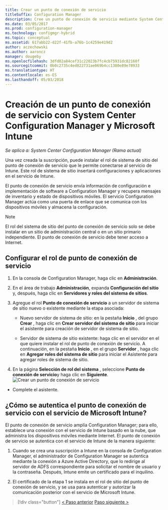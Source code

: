 ```yaml
---
title: Crear un punto de conexión de servicio
titleSuffix: Configuration Manager
description: Cree un punto de conexión de servicio mediante System Center Configuration Manager.
ms.date: 03/05/2017
ms.prod: configuration-manager
ms.technology: configmgr-hybrid
ms.topic: conceptual
ms.assetid: 617abb22-d22f-41fb-a76b-1c4259e419d2
author: aczechowski
ms.author: aaroncz
manager: dougeby
ms.openlocfilehash: 3dfd02a84cef31c22023b7fc4cb75931dc82160f
ms.sourcegitcommit: 0b0c2735c4ed822731ae069b4cc1380e89e78933
ms.translationtype: HT
ms.contentlocale: es-ES
ms.lasthandoff: 05/03/2018
---
```

# <a name="create-a-service-connection-point-with-system-center-configuration-manager-and-microsoft-intune"></a>Creación de un punto de conexión de servicio con System Center Configuration Manager y Microsoft Intune

*Se aplica a: System Center Configuration Manager (Rama actual)*

Una vez creada la suscripción, puede instalar el rol de sistema de sitio del punto de conexión de servicio que le permite conectarse al servicio de Intune. Este rol de sistema de sitio insertará configuraciones y aplicaciones en el servicio de Intune.

 El punto de conexión de servicio envía información de configuración e implementación de software a Configuration Manager y recupera mensajes de inventario y estado de dispositivos móviles. El servicio Configuration Manager actúa como una puerta de enlace que se comunica con los dispositivos móviles y almacena la configuración.

> [!NOTE]
>  El rol del sistema de sitio del punto de conexión de servicio solo se debe instalar en un sitio de administración central o en un sitio primario independiente. El punto de conexión de servicio debe tener acceso a Internet.


## <a name="configure-the-service-connection-point-role"></a>Configurar el rol de punto de conexión de servicio

1.  En la consola de Configuration Manager, haga clic en **Administración**.

2.  En el área de trabajo **Administración**, expanda **Configuración del sitio** y, después, haga clic en **Servidores y roles del sistema de sitios**.

3.  Agregue el rol **Punto de conexión de servicio** a un servidor de sistema de sitio nuevo o existente mediante la etapa asociada:

    -   Nuevo servidor de sistema de sitio: en la pestaña **Inicio** , del grupo **Crear** , haga clic en **Crear servidor del sistema de sitio** para iniciar el asistente para creación de servidor de sistema de sitio.

    -   Servidor de sistema de sitio existente: haga clic en el servidor en el que quiere instalar el rol de punto de conexión de servicio. A continuación, en la pestaña **Inicio** , en el grupo **Servidor** , haga clic en **Agregar roles del sistema de sitio** para iniciar el Asistente para agregar roles de sistema de sitio.

4.  En la página **Selección de rol del sistema** , seleccione **Punto de conexión de servicio**y haga clic en **Siguiente**.
![Crear un punto de conexión de servicio](../media/mdm-service-connection-point.png)

* Complete el asistente.

## <a name="how-does-the-service-connection-point-authenticate-with-the-microsoft-intune-service"></a>¿Cómo se autentica el punto de conexión de servicio con el servicio de Microsoft Intune?
 El punto de conexión de servicio amplía Configuration Manager; para ello, establece una conexión con el servicio de Intune basado en la nube, que administra los dispositivos móviles mediante Internet. El punto de conexión de servicio se autentica con el servicio de Intune de la manera siguiente:

1.  Cuando se crea una suscripción a Intune en la consola de Configuration Manager, el administrador de Configuration Manager se autentica mediante la conexión a Azure Active Directory, que lo redirige al servidor de ADFS correspondiente para solicitar el nombre de usuario y la contraseña. Después, Intune emite un certificado para el inquilino.

2.  El certificado de la etapa 1 se instala en el rol de sitio del punto de conexión de servicio, y se usa para autenticar y autorizar la comunicación posterior con el servicio de Microsoft Intune.

> [!div class="button"]
[< Paso anterior](terms-and-conditions.md)  [Paso siguiente >](enable-platform-enrollment.md)
